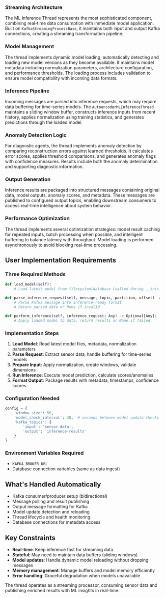 ### Streaming Architecture
The ML Inference Thread represents the most sophisticated component, combining real-time data consumption with immediate model application. Built on `KafkaStreamingProcessBase`, it maintains both input and output Kafka connections, creating a streaming transformation pipeline.

### Model Management
The thread implements dynamic model loading, automatically detecting and loading new model versions as they become available. It maintains model metadata including normalization parameters, architecture configuration, and performance thresholds. The loading process includes validation to ensure model compatibility with incoming data formats.

### Inference Pipeline
Incoming messages are parsed into inference requests, which may require data buffering for time-series models. The `AutoencoderMLInferenceThread` maintains a sliding window buffer, constructs inference inputs from recent history, applies normalization using training statistics, and generates predictions through the loaded model.

### Anomaly Detection Logic
For diagnostic agents, the thread implements anomaly detection by comparing reconstruction errors against learned thresholds. It calculates error scores, applies threshold comparisons, and generates anomaly flags with confidence measures. Results include both the anomaly determination and supporting diagnostic information.

### Output Generation
Inference results are packaged into structured messages containing original data, model outputs, anomaly scores, and metadata. These messages are published to configured output topics, enabling downstream consumers to access real-time intelligence about system behavior.

### Performance Optimization
The thread implements several optimization strategies: model result caching for repeated inputs, batch processing when possible, and intelligent buffering to balance latency with throughput. Model loading is performed asynchronously to avoid blocking real-time processing.

## User Implementation Requirements

### Three Required Methods
```python
def load_model(self):
    # Load latest model from filesystem/database (called during __init__)

def parse_inference_request(self, message, topic, partition, offset) -> Optional[Any]:
    # Parse Kafka message into inference-ready format
    # Return parsed data or None if invalid

def perform_inference(self, inference_request: Any) -> Optional[Any]:
    # Apply loaded model to data, return results or None if failed
```

### Implementation Steps

1. **Load Model**: Read latest model files, metadata, normalization parameters
2. **Parse Request**: Extract sensor data, handle buffering for time-series models
3. **Prepare Input**: Apply normalization, create windows, validate dimensions
4. **Run Inference**: Execute model prediction, calculate scores/anomalies
5. **Format Output**: Package results with metadata, timestamps, confidence scores

### Configuration Needed
```python
config = {
    'window_size': 50,
    'model_check_interval': 30,  # seconds between model update checks
    'kafka_topics': {
        'input': 'sensor-data',
        'output': 'inference-results'
    }
}
```

### Environment Variables Required
- `KAFKA_BROKER_URL`
- Database connection variables (same as data ingest)

## What's Handled Automatically

- Kafka consumer/producer setup (bidirectional)
- Message polling and result publishing
- Output message formatting for Kafka
- Model update detection and reloading
- Thread lifecycle and health monitoring
- Database connections for metadata access

## Key Constraints

- **Real-time**: Keep inference fast for streaming data
- **Stateful**: May need to maintain data buffers (sliding windows)
- **Model updates**: Handle dynamic model reloading without dropping messages
- **Memory management**: Manage buffers and model memory efficiently
- **Error handling**: Graceful degradation when models unavailable

The thread operates as a streaming processor, consuming sensor data and publishing enriched results with ML insights in real-time.